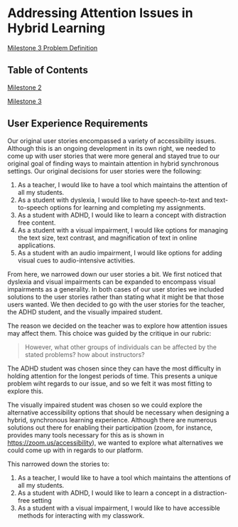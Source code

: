 
# Addressing Attention Issues in Hybrid Learning

[Milestone 3 Problem Definition](https://michaelcotterell.com/hci/2021su/html/project/milestone3.html)

## Table of Contents

<a href="milestone2">Milestone 2</a>

<a href="milestone3">Milestone 3</a>

## User Experience Requirements

Our original user stories encompassed a variety of accessibility issues. Although this is an ongoing development in its own right, we needed to come up with user stories that were more general and stayed true to our original goal of finding ways to maintain attention in hybrid synchronous settings. Our original decisions for user stories were the following:

1. As a teacher, I would like to have a tool which maintains the attention of all my students.
2. As a student with dyslexia, I would like to have speech-to-text and text-to-speech options for learning and completing my assignments.
3. As a student with ADHD, I would like to learn a concept with distraction free content. 
4. As a student with a visual impairment, I would like options for managing the text size, text contrast, and magnification of text in online applications.
5. As a student with an audio impairment, I would like options for adding visual cues to audio-intensive activities.

From here, we narrowed down our user stories a bit. We first noticed that dyslexia and visual impairments can be expanded to encompass visual impairments as a generality. In both cases of our user stories we included solutions to the user stories rather than stating what it might be that those users wanted. We then decided to go with the user stories for the teacher, the ADHD student, and the visually impaired student. 

The reason we decided on the teacher was to explore how attention issues may affect them. This choice was guided by the critique in our rubric:

> However, what other groups of individuals can be affected by the stated problems? how about instructors? 

The ADHD student was chosen since they can have the most difficulty in holding attention for the longest periods of time. This presents a unique problem wiht regards to our issue, and so we felt it was most fitting to explore this. 

The visually impaired student was chosen so we could explore the alternative accessibility options that should be necessary when designing a hybrid, synchronous learning experience. Although there are numerous solutions out there for enabling their participation (zoom, for instance, provides many tools necessary for this as is shown in https://zoom.us/accessibility), we wanted to explore what alternatives we could come up with in regards to our platform.

This narrowed down the stories to:

1. As a teacher, I would like to have a tool which maintains the attentions of all my students.
2. As a student with ADHD, I would like to learn a concept in a distraction-free setting 
3. As a student with a visual impairment, I would like to have accessible methods for interacting with my classwork.
